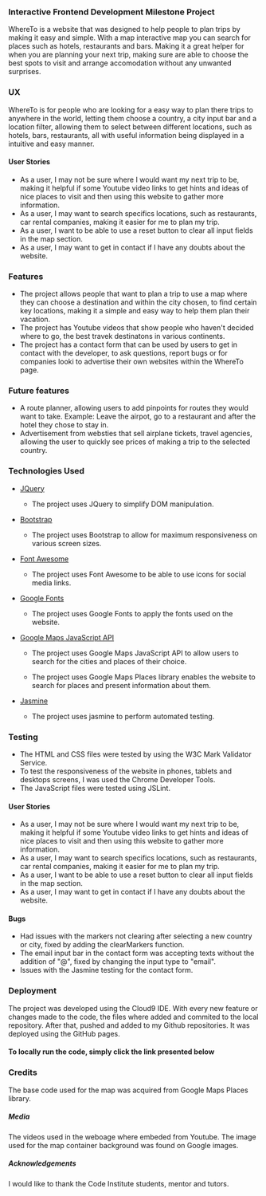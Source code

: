 ### Interactive Frontend Development Milestone Project  

WhereTo is a website that was designed to help people to plan trips by making it easy and simple. With a map interactive map you can search for places such as hotels, restaurants and bars. Making it a great helper for when you are planning your next trip, making sure are able to choose the best spots to visit and arrange accomodation without any unwanted surprises.

### UX

WhereTo is for people who are looking for a easy way to plan there trips to anywhere in the world, letting them choose a country, a city input bar and a location filter, allowing them to select between different locations, such as hotels, bars, restaurants, all with useful information being displayed in a intuitive and easy manner.

#### User Stories

* As a user, I may not be sure where I would want my next trip to be, making it helpful if some Youtube video links to get hints and ideas of nice places to visit and then using this website to gather more information. 
* As a user, I may want to search specifics locations, such as restaurants, car rental companies, making it easier for me to plan my trip.
* As a user, I want to be able to use a reset button to clear all input fields in the map section.
* As a user, I may want to get in contact if I have any doubts about the website.

### Features

* The project allows people that want to plan a trip to use a map where they can choose a destination and within the city chosen, to find certain key locations, making it a simple and easy way to help them plan their vacation.
* The project has Youtube videos that show people who haven't decided where to go, the best travek destinatons in various continents.
* The project has a contact form that can be used by users to get in contact with the developer, to ask questions, report bugs or for companies looki to advertise their own websites within the WhereTo page.

### Future features 

* A route planner, allowing users to add pinpoints for routes they would want to take. Example: Leave the airpot, go to a restaurant and after the hotel they chose to stay in.
* Advertisement from websties that sell airplane tickets, travel agencies, allowing the user to quickly see prices of making a trip to the selected country.

### Technologies Used

* [JQuery](https://jquery.com "JQuery Homepage")

  * The project uses JQuery to simplify DOM manipulation.    


* [Bootstrap](https://getbootstrap.com/ "Bootstrap Homepage")  

  * The project uses Bootstrap to allow for maximum responsiveness on various screen sizes.   


* [Font Awesome](https://fontawesome.com "Font Awesome Homepage")  

   * The project uses Font Awesome to be able to use icons for social media links.


* [Google Fonts ](https://fonts.google.com "Google Fonts Homepage")

  * The project uses Google Fonts to apply the fonts used on the website. 

* [Google Maps JavaScript API ](https://developers.google.com/maps/documentation/javascript/tutorial "Google Maps API")

  * The project uses Google Maps JavaScript API to allow users to search for the cities and places of their choice.
    
  * The project uses Google Maps Places library enables the website to search for places and present information about them.
 
* [Jasmine ](https://jasmine.github.io/ "Jasmine")  
 
  * The project uses jasmine to perform automated testing.

### Testing
* The HTML and CSS files were tested by using the W3C Mark Validator Service.
* To test the responsiveness of the website in phones, tablets and desktops screens, I was used the Chrome Developer Tools.
* The JavaScript files were tested using JSLint.

#### User Stories
* As a user, I may not be sure where I would want my next trip to be, making it helpful if some Youtube video links to get hints and ideas of nice places to visit and then using this website to gather more information. 
* As a user, I may want to search specifics locations, such as restaurants, car rental companies, making it easier for me to plan my trip.
* As a user, I want to be able to use a reset button to clear all input fields in the map section.
* As a user, I may want to get in contact if I have any doubts about the website.

#### Bugs

* Had issues with the markers not clearing after selecting a new country or city, fixed by adding the clearMarkers function.
* The email input bar in the contact form was accepting texts without the addition of "@", fixed by changing the input type to "email".
* Issues with the Jasmine testing for the contact form.

### Deployment

The project was developed using the Cloud9 IDE. With every new feature or changes made to the code, the files where added and commited to the local repository. After that, pushed and added to my Github repositories. It was deployed using the GitHub pages.

#### To locally run the code, simply click the link presented below

### Credits

The base code used for the map was acquired from Google Maps Places library.

##### Media

The videos used in the weboage where embeded from Youtube.
The image used for the map container background was found on Google images.

##### Acknowledgements
I would like to thank the Code Institute students, mentor and tutors.
